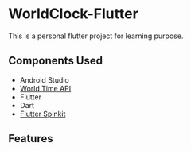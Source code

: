 # WorldClock-Flutter
This is a personal flutter project for learning purpose.

## Components Used

* Android Studio
* [World Time API](http://worldtimeapi.org)
* Flutter
* Dart
* [Flutter Spinkit](https://pub.dev/packages/flutter_spinkit)

## Features
